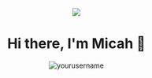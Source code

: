 <div align="center">
  <img src="https://readme-typing-svg.herokuapp.com/?lines=Welcome+to+my+GitHub!;Check+out+my+projects&font=Fira%20Code&center=true&width=380&height=50&duration=4000&pause=1000">
</div>

<h1 align="center">Hi there, I'm Micah 👋</h1>

<p align="center">
  <img src="https://komarev.com/ghpvc/?username=yourusername&label=Profile%20views&color=0e75b6&style=flat" alt="yourusername" />
</p>

